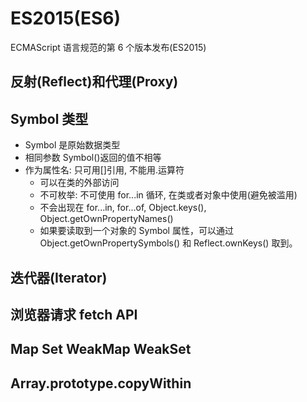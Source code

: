 # ES2015(ES6)

ECMAScript 语言规范的第 6 个版本发布(ES2015)

## 反射(Reflect)和代理(Proxy)

## Symbol 类型

- Symbol 是原始数据类型
- 相同参数 Symbol()返回的值不相等
- 作为属性名: 只可用[]引用, 不能用.运算符
  - 可以在类的外部访问
  - 不可枚举: 不可使用 for...in 循环, 在类或者对象中使用(避免被滥用)
  - 不会出现在 for...in, for...of, Object.keys(), Object.getOwnPropertyNames()
  - 如果要读取到一个对象的 Symbol 属性，可以通过 Object.getOwnPropertySymbols() 和 Reflect.ownKeys() 取到。

## 迭代器(Iterator)

## 浏览器请求 fetch API

## Map Set WeakMap WeakSet

## Array.prototype.copyWithin

